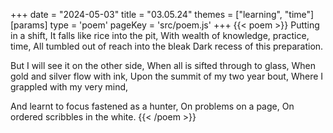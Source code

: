 +++
date = "2024-05-03"
title = "03.05.24"
themes = ["learning", "time"]
[params]
  type = 'poem'
  pageKey = 'src/poem.js'
+++
{{< poem >}}
Putting in a shift,
It falls like rice into the pit,
With wealth of knowledge, practice, time,
All tumbled out of reach into the bleak
Dark recess of this preparation.

But I will see it on the other side,
When all is sifted through to glass,
When gold and silver flow with ink,
Upon the summit of my two year bout,
Where I grappled with my very mind,

And learnt to focus fastened as a hunter,
On problems on a page,
On ordered scribbles in the white.
{{< /poem >}}
